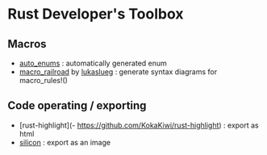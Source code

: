 # Rust Developer's Toolbox

<!-- - []() : -->

## Macros

- [auto_enums](https://github.com/taiki-e/auto_enums) : automatically generated enum
- [macro_railroad](https://github.com/lukaslueg/macro_railroad) by [lukaslueg](https://github.com/lukaslueg) : generate syntax diagrams for macro_rules!()

## Code operating / exporting

- [rust-highlight](- https://github.com/KokaKiwi/rust-highlight) : export as html
- [silicon](https://github.com/Aloxaf/silicon) : export as an image
